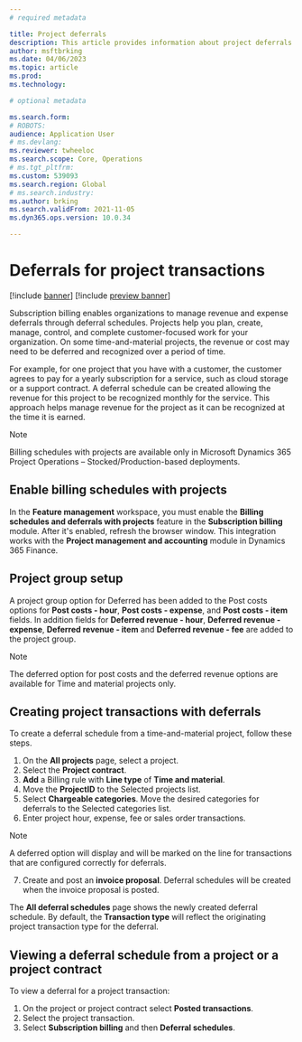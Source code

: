 ```yaml
---
# required metadata

title: Project deferrals
description: This article provides information about project deferrals feature, which lets you set up deferrals for project transactions for hour, expense, fee, and sales order.
author: msftbrking
ms.date: 04/06/2023
ms.topic: article
ms.prod: 
ms.technology: 

# optional metadata

ms.search.form:  
# ROBOTS: 
audience: Application User
# ms.devlang: 
ms.reviewer: twheeloc
ms.search.scope: Core, Operations
# ms.tgt_pltfrm: 
ms.custom: 539093
ms.search.region: Global
# ms.search.industry: 
ms.author: brking
ms.search.validFrom: 2021-11-05
ms.dyn365.ops.version: 10.0.34

---
```


# Deferrals for project transactions

[!include [banner](../includes/banner.md)]
[!include [preview banner](../includes/preview-banner.md)]

Subscription billing enables organizations to manage revenue and expense deferrals through deferral schedules. Projects help you plan, create, manage, control, and complete customer-focused work for your organization. On some time-and-material projects, the revenue or cost may need to be deferred and recognized over a period of time.

For example, for one project that you have with a customer, the customer agrees to pay for a yearly subscription for a service, such as cloud storage or a support contract. A deferral schedule can be created allowing the revenue for this project to be recognized monthly for the service. This approach helps manage revenue for the project as it can be recognized at the time it is earned.

> [!NOTE]
> Billing schedules with projects are available only in Microsoft Dynamics 365 Project Operations – Stocked/Production-based deployments. 

## Enable billing schedules with projects

In the **Feature management** workspace, you must enable the **Billing schedules and deferrals with projects** feature in the **Subscription billing** module. After it's enabled, refresh the browser window. This integration works with the **Project management and accounting** module in Dynamics 365 Finance.

## Project group setup

A project group option for Deferred has been added to the Post costs options for **Post costs - hour**, **Post costs - expense**, and **Post costs - item** fields. In addition fields for **Deferred revenue - hour**, **Deferred revenue - expense**, **Deferred revenue - item** and **Deferred revenue - fee** are added to the project group.

> [!NOTE]
> The deferred option for post costs and the deferred revenue options are available for Time and material projects only.

## Creating project transactions with deferrals

To create a deferral schedule from a time-and-material project, follow these steps.

1. On the **All projects** page, select a project.
2. Select the **Project contract**. 
3. **Add** a Billing rule with **Line type** of **Time and material**.
4. Move the **ProjectID** to the Selected projects list.
5. Select **Chargeable categories**. Move the desired categories for deferrals to the Selected categories list. 
6. Enter project hour, expense, fee or sales order transactions.

> [!NOTE]
> A deferred option will display and will be marked on the line for transactions that are configured correctly for deferrals.

7. Create and post an **invoice proposal**. Deferral schedules will be created when the invoice proposal is posted.

The **All deferral schedules** page shows the newly created deferral schedule. By default, the **Transaction type** will reflect the originating project transaction type for the deferral.

## Viewing a deferral schedule from a project or a project contract

To view a deferral for a project transaction:

1. On the project or project contract select **Posted transactions**.
2. Select the project transaction.
3. Select **Subscription billing** and then **Deferral schedules**.

